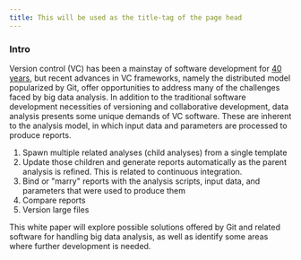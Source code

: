 ```yaml
---
title: This will be used as the title-tag of the page head
---
```


### Intro
Version control (VC) has been a mainstay of software development for [40 years](http://en.wikipedia.org/wiki/Source_Code_Control_System), but recent advances in VC frameworks, namely the distributed model popularized by Git, offer opportunities to address many of the challenges faced by big data analysis. In addition to the traditional software development necessities of versioning and collaborative development, data analysis presents some unique demands of VC software. These are inherent to the analysis model, in which input data and parameters are processed to produce reports.

1. Spawn multiple related analyses (child analyses) from a single template
2. Update those children and generate reports automatically as the parent analysis is refined. This is related to continuous integration.
3. Bind or "marry" reports with the analysis scripts, input data, and parameters that were used to produce them
4. Compare reports
5. Version large files


This white paper will explore possible solutions offered by Git and related software for handling big data analysis, as well as identify some areas where further development is needed.

